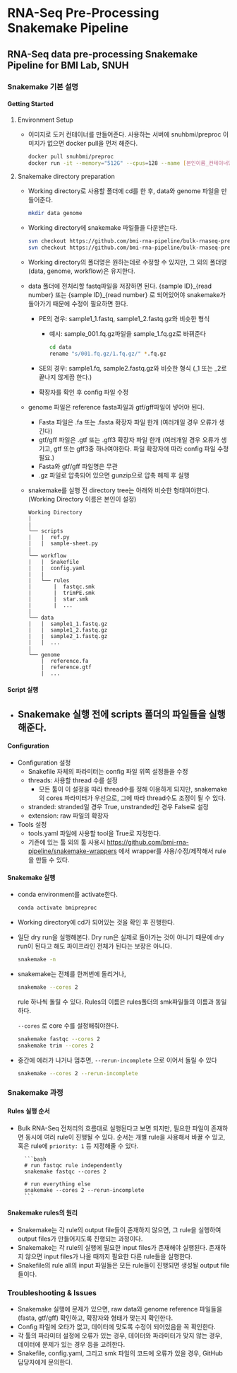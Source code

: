 # RNA-Seq Pre-Processing Snakemake Pipeline
## RNA-Seq data pre-processing Snakemake Pipeline for BMI Lab, SNUH

### Snakemake 기본 설명

#### Getting Started
1. Environment Setup
    - 이미지로 도커 컨테이너를 만들어준다. 사용하는 서버에 snuhbmi/preproc 이미지가 없으면 docker pull을 먼저 해준다.
    
        ```bash
        docker pull snuhbmi/preproc
        docker run -it --memory="512G" --cpus=128 --name [본인이름_컨테이너명] snuhbmi/preproc
        ```
    
2. Snakemake directory preparation
    - Working directory로 사용할 폴더에 cd를 한 후, data와 genome 파일을 만들어준다.
        ```bash
        mkdir data genome
        ```
    - Working directory에 snakemake 파일들을 다운받는다.
        
        ```bash
        svn checkout https://github.com/bmi-rna-pipeline/bulk-rnaseq-preproc/trunk/workflow
        svn checkout https://github.com/bmi-rna-pipeline/bulk-rnaseq-preproc/trunk/scripts
        ```
        
    - Working directory의 폴더명은 원하는데로 수정할 수 있지만, 그 외의 폴더명 (data, genome, workflow)은 유지한다.
    - data 폴더에 전처리할 fastq파일을 저장하면 된다. {sample ID}\_{read number} 또는 {sample ID}\_{read number} 로 되어있어야 snakemake가 돌아가기 때문에 수정이 필요하면 한다.
        - PE의 경우: sample1_1.fastq, sample1_2.fastq.gz와 비슷한 형식
            - 예시: sample_001.fq.gz파일을  sample_1.fq.gz로 바꿔준다
                
                ```bash
                cd data
                rename "s/001.fq.gz/1.fq.gz/" *.fq.gz
                ```
                
        - SE의 경우: sample1.fq, sample2.fastq.gz와 비슷한 형식 (_1 또는 _2로 끝나지 않게끔 한다.)
        - 확장자를 확인 후 config 파일 수정

    - genome 파일은 reference fasta파일과 gtf/gff파일이 넣어야 된다.
        - Fasta 파일은 .fa 또는 .fasta 확장자 파일 한개 (여러개일 경우 오류가 생긴다)
        - gtf/gff 파일은 .gtf 또는 .gff3 확장자 파일 한개 (여러개일 경우 오류가 생기고, gtf 또는 gff3중 하나여야한다. 파일 확장자에 따라 config 파일 수정 필요.)
        - Fasta와 gtf/gff 파일명은 무관 
        - .gz 파일로 압축되어 있으면 gunzip으로 압축 해제 후 실행
    - snakemake를 실행 전 directory tree는 아래와 비슷한 형태여야한다. (Working Directory 이름은 본인이 설정)
        
        ```
        Working Directory
        |
        |
        └── scripts
        |	|  ref.py
        |	|  sample-sheet.py
        |
        └── workflow
        |	|  Snakefile
        |	|  config.yaml
        |	|  
        |	└── rules
        |		|  fastqc.smk
        |		|  trimPE.smk
        |		|  star.smk
        |		|  ...
        |
        └── data
        |	|  sample1_1.fastq.gz
        |	|  sample1_2.fastq.gz
        |	|  sample2_1.fastq.gz
        |	|  ...
        |
        └── genome
        	|  reference.fa
        	|  reference.gtf
        	|  ...
        ```

#### Script 실행
- Snakemake 실행 전에 scripts 폴더의 파일들을 실행해준다.
    - 

#### Configuration
- Configuration 설정
    - Snakefile 자체의 파라미터는 config 파일 위쪽 설정들을 수정
    - threads: 사용할 thread 수를 설정
        - 모든 툴이 이 설정을 따라 thread수를 정해 이용하게 되지만, snakemake의 cores 파라미터가 우선으로, 그에 따라 thread수도 조정이 될 수 있다.
    - stranded: stranded일 경우 True, unstranded인 경우 False로 설정
    - extension: raw 파일의 확장자
- Tools 설정
    - tools.yaml 파일에 사용할 tool을 True로 지정한다.
    - 기존에 있는 툴 외의 툴 사용시 https://github.com/bmi-rna-pipeline/snakemake-wrappers 에서 wrapper를 사용/수정/제작해서 rule을 만들 수 있다.

#### Snakemake 실행
- conda environment를 activate한다.
    ```bash
    conda activate bmipreproc
    ```
    
- Working directory에 cd가 되어있는 것을 확인 후 진행한다.
- 일단 dry run을 실행해본다. Dry run은 실제로 돌아가는 것이 아니기 때문에 dry run이 된다고 해도 파이프라인 전체가 된다는 보장은 아니다.
    
    ```bash
    snakemake -n
    ```
    
- snakemake는 전체를 한꺼번에 돌리거나,
    
    ```bash
    snakemake --cores 2
    ```
    
    rule 하나씩 돌릴 수 있다. Rules의 이름은 rules폴더의 smk파일들의 이름과 동일하다.
    
    `--cores` 로 core 수를 설정해줘야한다.
    
    ```bash
    snakemake fastqc --cores 2
    snakemake trim --cores 2
    ```
    
- 중간에 에러가 나거나 멈추면, `--rerun-incomplete` 으로 이어서 돌릴 수 있다
    
    ```bash
    snakemake --cores 2 --rerun-incomplete
    ```

### Snakemake 과정

#### Rules 실행 순서
- Bulk RNA-Seq 전처리의 흐름대로 실행된다고 보면 되지만, 필요한 파일이 존재하면 동시에 여러 rule이 진행될 수 있다. 순서는 개별 rule을 사용해서 바꿀 수 있고, 혹은 rule에 `priority: 1` 등 지정해줄 수 있다.

        ```bash
        # run fastqc rule independently
        snakemake fastqc --cores 2

        # run everything else
        snakemake --cores 2 --rerun-incomplete
        ```

#### Snakemake rules의 원리
- Snakemake는 각 rule의 output file들이 존재하지 않으면, 그 rule을 실행하여 output files가 만들어지도록 진행되는 과정이다.
- Snakemake는 각 rule의 실행에 필요한 input files가 존재해야 실행된다. 존재하지 않으면 input files가 나올 때까지 필요한 다른 rule들을 실행한다.
- Snakefile의 rule all의 input 파일들은 모든 rule들이 진행되면 생성될 output file들이다.

### Troubleshooting & Issues
- Snakemake 실행에 문제가 있으면, raw data와 genome reference 파일들을 (fasta, gtf/gff) 확인하고, 확장자와 형태가 맞는지 확인한다.
- Config 파일에 오타가 없고, 데이터에 맞도록 수정이 되어있음을 꼭 확인한다.
- 각 툴의 파라미터 설정에 오류가 있는 경우, 데이터와 파라미터가 맞지 않는 경우, 데이터에 문제가 있는 경우 등을 고려한다.
- Snakefile, config.yaml, 그리고 smk 파일의 코드에 오류가 있을 경우, GitHub 담당자에게 문의한다.
